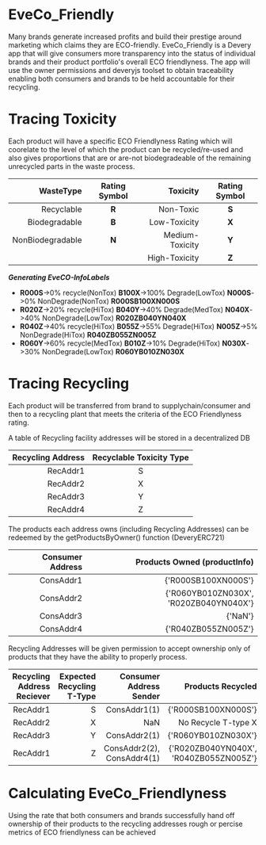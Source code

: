 # EveCo_Friendly


Many brands generate increased profits and build their prestige around marketing which claims they are ECO-friendly.
EveCo_Friendly is a Devery app that will give consumers more transparency into the status of individual brands and their product portfolio's overall ECO friendlyness. The app will use the owner permissions and deveryjs toolset to obtain traceability enabling both consumers and brands to be held accountable for their recycling.


# Tracing Toxicity
Each product will have a specific ECO Friendlyness Rating which will coorelate to the level of which the product can be recycled/re-used
and also gives proportions that are or are-not biodegradeable of the remaining unrecycled parts in the waste process.  

| WasteType | Rating Symbol | Toxicity | Rating Symbol | 
| -------------:|:-------------:| -------------:|:-------------:|
| Recyclable | **R** | Non-Toxic | **S** | 
| Biodegradable | **B** | Low-Toxicity | **X** | 
| NonBiodegradable | **N** | Medium-Toxicity | **Y** | 
| | | High-Toxicity | **Z** | 

**_Generating EveCO-InfoLabels_**
* **R000S**->0% recycle(NonTox) **B100X**->100% Degrade(LowTox) **N000S**->0% NonDegrade(NonTox) **R000SB100XN000S**
* **R020Z**->20% recycle(HiTox) **B040Y**->40% Degrade(MedTox) **N040X**->40% NonDegrade(LowTox) **R020ZB040YN040X**
* **R040Z**->40% recycle(HiTox) **B055Z**->55% Degrade(HiTox) **N005Z**->5% NonDegrade(HiTox) **R040ZB055ZN005Z**
* **R060Y**->60% recycle(MedTox) **B010Z**->10% Degrade(HiTox) **N030X**->30% NonDegrade(LowTox) **R060YB010ZN030X**
 
 # Tracing Recycling 
Each product will be transferred from brand to supplychain/consumer and then to a recycling plant that meets the criteria of the ECO Friendlyness rating.

A table of Recycling facility addresses will be stored in a decentralized DB  

| Recycling Address | Recyclable Toxicity Type | 
| -------------:|:-------------:|
| RecAddr1 | S |
| RecAddr2 | X |
| RecAddr3 | Y |
| RecAddr4 | Z |

The products each address owns (including Recycling Addresses) can be redeemed by the getProductsByOwner() function (DeveryERC721)

| Consumer Address | Products Owned (productInfo)| 
| -------------:| -------------:|
| ConsAddr1 | {'R000SB100XN000S'} |
| ConsAddr2 | {'R060YB010ZN030X', 'R020ZB040YN040X'} |
| ConsAddr3 | {'NaN'} |
| ConsAddr4 | {'R040ZB055ZN005Z'} |

 Recycling Addresses will be given permission to accept ownership only of products that they have the ability to properly process.
 
| Recycling Address Reciever | Expected Recycling T-Type | Consumer Address Sender | Products Recycled |   
| -------------:| -------------:| -------------:| -------------:|
| RecAddr1 | S | ConsAddr1(1) | {'R000SB100XN000S'} |
| RecAddr2 | X | NaN | No Recycle T-type X |
| RecAddr3 | Y | ConsAddr2(1) | {'R060YB010ZN030X'} |
| RecAddr1 | Z | ConsAddr2(2), ConsAddr4(1) | {'R020ZB040YN040X', 'R040ZB055ZN005Z'} |


# Calculating EveCo_Friendlyness

Using the rate that both consumers and brands successfully hand off ownership of their products to the recycling addresses rough or percise metrics of ECO friendlyness can be achieved
